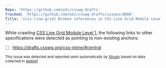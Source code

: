 ```yaml
---
Repo: 'https://github.com/w3c/csswg-drafts'
Tracked: 'https://github.com/w3c/csswg-drafts/issues/8080'
Title: '[css-line-grid] Broken references in CSS Line Grid Module Level 1'
---
```


While crawling [CSS Line Grid Module Level 1](https://drafts.csswg.org/css-line-grid/), the following links to other specifications were detected as pointing to non-existing anchors:
* [ ] https://drafts.csswg.org/css-inline/#central

<sub>This issue was detected and reported semi-automatically by [Strudy](https://github.com/w3c/strudy/) based on data collected in [webref](https://github.com/w3c/webref/).</sub>
